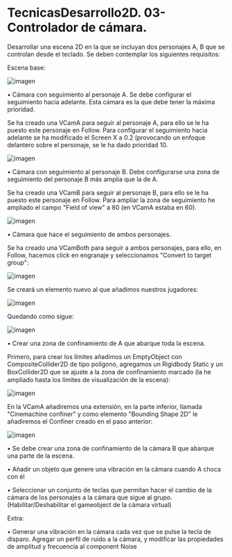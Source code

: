 # TecnicasDesarrollo2D. 03- Controlador de cámara.

Desarrollar una escena 2D en la que se incluyan dos personajes A, B que se controlan desde el teclado. Se deben contemplar los siguientes requisitos:

Escena base:

![imagen](https://user-images.githubusercontent.com/92461845/146187809-c00cf590-1370-4adf-983b-7c20acccced6.png)


• Cámara con seguimiento al personaje A. Se debe configurar el seguimiento hacia adelante. Esta cámara es la que debe tener la máxima prioridad. 
    
   Se ha creado una VCamA para seguir al personaje A, para ello se le ha puesto este personaje en Follow. Para configurar el seguimiento hacia adelante se ha modificado el Screen X a 0.2 (provocando un enfoque delantero sobre el personaje, se le ha dado prioridad 10.
   
   ![imagen](https://user-images.githubusercontent.com/92461845/146188485-c329e1e5-c44d-4f25-80d8-1a485267b96d.png)

    
• Cámara con seguimiento al personaje B. Debe configurarse una zona de seguimiento del personaje B más amplia que la de A. 
    
   Se ha creado una VCamB para seguir al personaje B, para ello se le ha puesto este personaje en Follow. Para ampliar la zona de seguimiento he ampliado el campo "Field of view" a 80 (en VCamA estaba en 60).
   
   ![imagen](https://user-images.githubusercontent.com/92461845/146189739-ad2f5b98-0a7a-495a-8401-399e968af4eb.png)

    
• Cámara que hace el seguimiento de ambos personajes. 
    
   Se ha creado una VCamBoth  para seguir a ambos personajes, para ello, en Follow, hacemos click en engranaje y seleccionamos "Convert to target group":
   
   ![imagen](https://user-images.githubusercontent.com/92461845/146188982-4b6adfa8-0c9d-4387-8d7b-d318493cda5f.png)

   Se creará un elemento nuevo al que añadimos nuestros jugadores:
   
   ![imagen](https://user-images.githubusercontent.com/92461845/146189150-4b31ceb9-93ee-4e7c-9fb5-05966872e2eb.png)

   Quedando como sigue:
   
   ![imagen](https://user-images.githubusercontent.com/92461845/146189423-8585a747-2742-48be-9165-e5a78357121d.png)


• Crear una zona de confinamiento de A que abarque toda la escena. 
    
  Primero, para crear los límites añadimos un EmptyObject con CompositeCollider2D de tipo polígono,	agregamos un Rigidbody Static y un BoxCollider2D que se ajuste a la zona de conﬁnamiento marcado (la he ampliado hasta los límites de visualización de la escena):   
  
  ![imagen](https://user-images.githubusercontent.com/92461845/146191737-ae14d057-fecc-43b3-af4c-fd0725146371.png)

  En la VCamA añadiremos una extensión, en la parte inferior, llamada "Cinemachine confiner" y como elemento "Bounding Shape 2D" le añadiremos el Confiner creado en el paso anterior:
  
  ![imagen](https://user-images.githubusercontent.com/92461845/146193964-3b097599-f0ae-43b4-b822-744207e1d1ed.png)


    
• Se debe crear una zona de confinamiento de la cámara B que abarque una parte de la escena. 
    
    
    
• Añadir un objeto que genere una vibración en la cámara cuando A choca con él 
    
    
    
• Seleccionar un conjunto de teclas que permitan hacer el cambio de la cámara de los personajes a la cámara que sigue al grupo. (Habilitar/Deshabilitar el gameobject de la cámara virtual) 
    
    
    
    
    
Extra:

• Generar una vibración en la cámara cada vez que se pulse la tecla de disparo. Agregar un perfil de ruido a la cámara, y modificar las propiedades de amplitud y frecuencia al component Noise 
    
    
    
    
    
    
    
    
   
